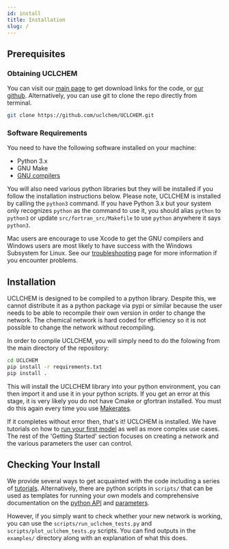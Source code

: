 ```yaml
---
id: install
title: Installation
slug: /
---
```


## Prerequisites
### Obtaining UCLCHEM

You can visit our [main page](https://github.com/uclchem/UCLCHEM) to get download links for the code, or [our github](https://github.com/uclchem/UCLCHEM). Alternatively, you can use git to clone the repo directly from terminal.

```bash
git clone https://github.com/uclchem/UCLCHEM.git
```

### Software Requirements
You need to have the following software installed on your machine:
- Python 3.x
- GNU Make
- [GNU compilers](https://gcc.gnu.org/)

You will also need various python libraries but they will be installed if you follow the installation instructions below. Please note, UCLCHEM is installed by calling the `python3` command. If you have Python 3.x but your system only recognizes `python` as the command to use it, you should alias `python` to `python3` or update `src/fortran_src/Makefile` to use `python` anywhere it says `python3`.

Mac users are encourage to use Xcode to get the GNU compilers and Windows users are most likely to have success with the Windows Subsystem for Linux. See our [troubleshooting](/troubleshooting) page for more information if you encounter problems. 

## Installation
UCLCHEM is designed to be compiled to a python library. Despite this, we cannot distribute it as a python package via pypi or similar because the user needs to be able to recompile their own version in order to change the network. The chemical network is hard coded for efficiency so it is not possible to change the network without recompiling.

In order to compile UCLCHEM, you will simply need to do the folowing from the main directory of the repository:

```bash
cd UCLCHEM
pip install -r requirements.txt
pip install .
```
This will install the UCLCHEM library into your python environment, you can then import it and use it in your python scripts. If you get an error at this stage, it is very likely you do not have Cmake or gfortran installed. You must do this again every time you use [Makerates](/docs/network).

If it completes without error then, that's it! UCLCHEM is installed. We have tutorials on how to [run your first model](/docs/first_model) as well as more complex use cases. The rest of the 'Getting Started' section focuses on creating a network and the various parameters the user can control. 

## Checking Your Install
We provide several ways to get acquainted with the code including a series of [tutorials](/docs/category/tutorials). Alternatively, there are python scripts in `scripts/` that can be used as templates for running your own models and comprehensive documentation on the [python API](/docs/pythonapi) and [parameters](/docs/parameters).

However, if you simply want to check whether your new network is working, you can use the `scripts/run_uclchem_tests.py` and `scripts/plot_uclchem_tests.py` scripts. You can find outputs in the `examples/` directory along with an explanation of what this does.